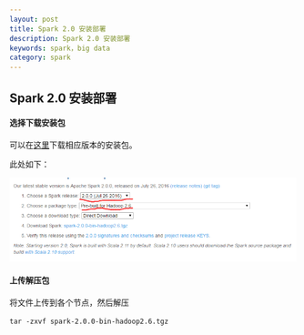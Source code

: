 ```yaml
---
layout: post
title: Spark 2.0 安装部署
description: Spark 2.0 安装部署
keywords: spark，big data
category: spark
---
```


## Spark 2.0 安装部署

#### **选择下载安装包**
	
可以在[这里](http://spark.apache.org/downloads.html)下载相应版本的安装包。

此处如下：

![](/resources/pictures/spark-install-intro/spark_download.png "选择页面")

#### **上传解压包**
	
将文件上传到各个节点，然后解压

` tar -zxvf spark-2.0.0-bin-hadoop2.6.tgz `

